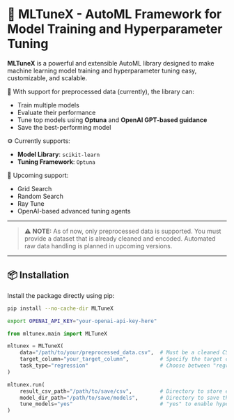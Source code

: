 # 🤖 MLTuneX - AutoML Framework for Model Training and Hyperparameter Tuning

**MLTuneX** is a powerful and extensible AutoML library designed to make machine learning model training and hyperparameter tuning easy, customizable, and scalable.

🚀 With support for preprocessed data (currently), the library can:
- Train multiple models
- Evaluate their performance
- Tune top models using **Optuna** and **OpenAI GPT-based guidance**
- Save the best-performing model

⚙️ Currently supports:
- **Model Library**: `scikit-learn`
- **Tuning Framework**: `Optuna`

🧪 Upcoming support:
- Grid Search
- Random Search
- Ray Tune
- OpenAI-based advanced tuning agents

---


> ⚠️ **NOTE:** As of now, only preprocessed data is supported. You must provide a dataset that is already cleaned and encoded. Automated raw data handling is planned in upcoming versions.

---

## 📦 Installation

Install the package directly using pip:

```bash
pip install --no-cache-dir MLTuneX
```

```bash
export OPENAI_API_KEY="your-openai-api-key-here"
```

```python
from mltunex.main import MLTuneX

mltunex = MLTuneX(
    data="/path/to/your/preprocessed_data.csv",  # Must be a cleaned CSV or pandas DataFrame
    target_column="your_target_column",          # Specify the target column
    task_type="regression"                       # Choose between "regression" or "classification"
)

mltunex.run(
    result_csv_path="/path/to/save/csv",         # Directory to store evaluation results
    model_dir_path="/path/to/save/models",       # Directory to save the best model
    tune_models="yes"                            # "yes" to enable hyperparameter tuning
)
```